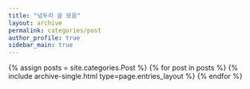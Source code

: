```yaml
---
title: "넋두리 글 모음"
layout: archive
permalink: categories/post
author_profile: true
sidebar_main: true
---
```


{% assign posts = site.categories.Post %}
{% for post in posts %} {% include archive-single.html type=page.entries_layout %} {% endfor %}
